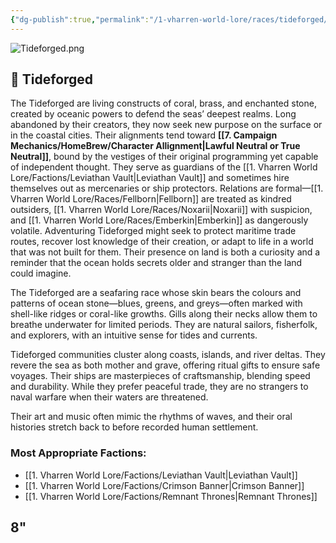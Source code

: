 ```yaml
---
{"dg-publish":true,"permalink":"/1-vharren-world-lore/races/tideforged/"}
---
```


![Tideforged.png](/img/user/z.%20Assets/Tideforged.png)
## 🌊 **Tideforged**

The Tideforged are living constructs of coral, brass, and enchanted stone, created by oceanic powers to defend the seas’ deepest realms. Long abandoned by their creators, they now seek new purpose on the surface or in the coastal cities. Their alignments tend toward **[[7. Campaign Mechanics/HomeBrew/Character Allignment\|Lawful Neutral or True Neutral]]**, bound by the vestiges of their original programming yet capable of independent thought. They serve as guardians of the [[1. Vharren World Lore/Factions/Leviathan Vault\|Leviathan Vault]] and sometimes hire themselves out as mercenaries or ship protectors. Relations are formal—[[1. Vharren World Lore/Races/Fellborn\|Fellborn]] are treated as kindred outsiders, [[1. Vharren World Lore/Races/Noxarii\|Noxarii]] with suspicion, and [[1. Vharren World Lore/Races/Emberkin\|Emberkin]] as dangerously volatile. Adventuring Tideforged might seek to protect maritime trade routes, recover lost knowledge of their creation, or adapt to life in a world that was not built for them. Their presence on land is both a curiosity and a reminder that the ocean holds secrets older and stranger than the land could imagine.

The Tideforged are a seafaring race whose skin bears the colours and patterns of ocean stone—blues, greens, and greys—often marked with shell-like ridges or coral-like growths. Gills along their necks allow them to breathe underwater for limited periods. They are natural sailors, fisherfolk, and explorers, with an intuitive sense for tides and currents.

Tideforged communities cluster along coasts, islands, and river deltas. They revere the sea as both mother and grave, offering ritual gifts to ensure safe voyages. Their ships are masterpieces of craftsmanship, blending speed and durability. While they prefer peaceful trade, they are no strangers to naval warfare when their waters are threatened.

Their art and music often mimic the rhythms of waves, and their oral histories stretch back to before recorded human settlement.

### **Most Appropriate Factions:**
- [[1. Vharren World Lore/Factions/Leviathan Vault\|Leviathan Vault]]
- [[1. Vharren World Lore/Factions/Crimson Banner\|Crimson Banner]]
- [[1. Vharren World Lore/Factions/Remnant Thrones\|Remnant Thrones]]

8"
---
